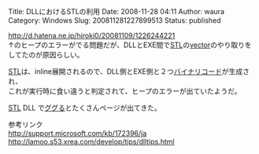 Title: DLLにおけるSTLの利用
Date: 2008-11-28 04:11
Author: waura
Category: Windows
Slug: 200811281227899513
Status: published

<http://d.hatena.ne.jp/hiroki0/20081109/1226244221>  
↑のヒープのエラーがでる問題だが、DLLとEXE間で[STL](http://d.hatena.ne.jp/keyword/STL)の[vector](http://d.hatena.ne.jp/keyword/vector)のやり取りをしてたのが原因らしい。

[STL](http://d.hatena.ne.jp/keyword/STL)は、inline展開されるので、DLL側とEXE側と２つ[バイナリコード](http://d.hatena.ne.jp/keyword/%A5%D0%A5%A4%A5%CA%A5%EA%A5%B3%A1%BC%A5%C9)が生成され、  
これが実行時に食い違うと判定されて、ヒープのエラーが出ていたようだ。

[STL](http://d.hatena.ne.jp/keyword/STL) DLL
で[ググる](http://d.hatena.ne.jp/keyword/%A5%B0%A5%B0%A4%EB)とたくさんページが出てきた。

参考リンク  
<http://support.microsoft.com/kb/172396/ja>  
<http://lamoo.s53.xrea.com/develop/tips/dlltips.html>
